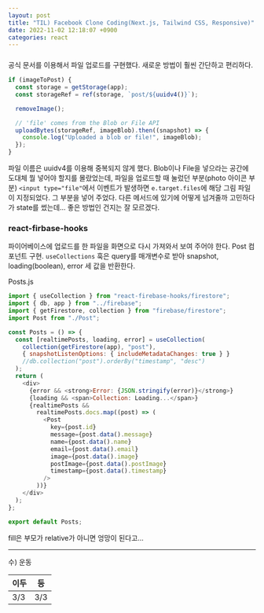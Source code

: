 ```yaml
---
layout: post
title: "TIL) Facebook Clone Coding(Next.js, Tailwind CSS, Responsive)"
date: 2022-11-02 12:18:07 +0900
categories: react
---
```


###

공식 문서를 이용해서 파일 업로드를 구현했다. 새로운 방법이 훨씬 간단하고 편리하다.

```js
if (imageToPost) {
  const storage = getStorage(app);
  const storageRef = ref(storage, `post/${uuidv4()}`);

  removeImage();

  // 'file' comes from the Blob or File API
  uploadBytes(storageRef, imageBlob).then((snapshot) => {
    console.log("Uploaded a blob or file!", imageBlob);
  });
}
```

파일 이름은 uuidv4를 이용해 중복되지 않게 했다. Blob이나 File을 넣으라는 공간에 도대체 뭘 넣어야 할지를 몰랐었는데, 파일을 업로드할 때 눌렀던 부분(photo 아이콘 부분) `<input type="file"`에서 이벤트가 발생하면 `e.target.files`에 해당 그림 파일이 지정되었다. 그 부분을 넣어 주었다. 다른 메서드에 있기에 어떻게 넘겨줄까 고민하다가 state를 썼는데... 좋은 방법인 건지는 잘 모르겠다.

### react-firbase-hooks

파이어베이스에 업로드를 한 파일을 화면으로 다시 가져와서 보여 주어야 한다. Post 컴포넌트 구현. `useCollections` 훅은 query를 매개변수로 받아 snapshot, loading(boolean), error 세 값을 반환한다.

Posts.js

```js
import { useCollection } from "react-firebase-hooks/firestore";
import { db, app } from "../firebase";
import { getFirestore, collection } from "firebase/firestore";
import Post from "./Post";

const Posts = () => {
  const [realtimePosts, loading, error] = useCollection(
    collection(getFirestore(app), "post"),
    { snapshotListenOptions: { includeMetadataChanges: true } }
    //db.collection("post").orderBy("timestamp", "desc")
  );
  return (
    <div>
      {error && <strong>Error: {JSON.stringify(error)}</strong>}
      {loading && <span>Collection: Loading...</span>}
      {realtimePosts &&
        realtimePosts.docs.map((post) => (
          <Post
            key={post.id}
            message={post.data().message}
            name={post.data().name}
            email={post.data().email}
            image={post.data().image}
            postImage={post.data().postImage}
            timestamp={post.data().timestamp}
          />
        ))}
    </div>
  );
};

export default Posts;
```

fill은 부모가 relative가 아니면 엉망이 된다고...

<hr />
수) 운동

| 이두 | 등  |
| ---- | --- |
| 3/3  | 3/3 |
